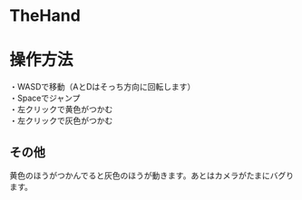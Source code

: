 # TheHand
<h1>操作方法</h1>
・WASDで移動（AとDはそっち方向に回転します）<br>
・Spaceでジャンプ<br>
・左クリックで黄色がつかむ<br>
・左クリックで灰色がつかむ<br>
<h2>その他</h2>
黄色のほうがつかんでると灰色のほうが動きます。あとはカメラがたまにバグります。
